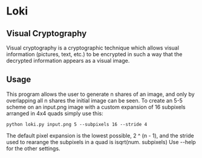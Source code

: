 # Loki

## Visual Cryptography
Visual cryptography is a cryptographic technique which allows visual information (pictures, text, etc.) to be encrypted in such a way that the decrypted information appears as a visual image. 

## Usage
This program allows the user to generate n shares of an image, and only by overlapping all n shares the initial image can be seen.
To create an 5-5 scheme on an input.png image with a custom expansion of 16 subpixels arranged in 4x4 quads simply use this:

```
python loki.py input.png 5 --subpixels 16 --stride 4
```

The default pixel expansion is the lowest possible, 2 ^ (n - 1), and the stride used to rearange the subpixels in a quad is isqrt(num. subpixels)
Use --help for the other settings.
